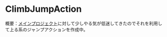 # ClimbJumpAction

概要：[メインプロジェクト](https://github.com/yutateno/SeminarProject)に対して少しやる気が低迷してきたのでそれを利用して上る系のジャンプアクションを作成中。
